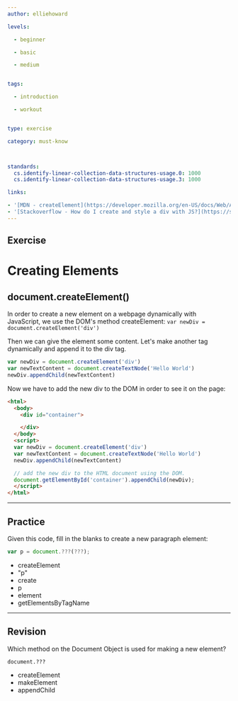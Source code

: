 ```yaml
---
author: elliehoward

levels:

  - beginner

  - basic

  - medium


tags:

  - introduction

  - workout


type: exercise

category: must-know



standards:
  cs.identify-linear-collection-data-structures-usage.0: 1000
  cs.identify-linear-collection-data-structures-usage.3: 1000

links:

- '[MDN - createElement](https://developer.mozilla.org/en-US/docs/Web/API/Document/createElement)'
- '[Stackoverflow - How do I create and style a div with JS?](https://stackoverflow.com/questions/6840326/how-can-i-create-and-style-a-div-using-javascript)'
---
```



## Exercise

# Creating Elements

## document.createElement()

In order to create a new element on a webpage dynamically with JavaScript, we use the DOM's method createElement:
`var newDiv = document.createElement('div')`

Then we can give the element some content. Let's make another tag dynamically and append it to the div tag.
```JavaScript
var newDiv = document.createElement('div')
var newTextContent = document.createTextNode('Hello World')
newDiv.appendChild(newTextContent)
```

Now we have to add the new div to the DOM in order to see it on the page:
```html
<html>
  <body>
    <div id="container">

    </div>
  </body>
  <script>
  var newDiv = document.createElement('div')
  var newTextContent = document.createTextNode('Hello World')
  newDiv.appendChild(newTextContent)

  // add the new div to the HTML document using the DOM.
  document.getElementById('container').appendChild(newDiv);
  </script>
</html>
```


---
## Practice

Given this code, fill in the blanks to create a new paragraph element:
```javascript
var p = document.???(???);
```

* createElement
* "p"
* create
* p
* element
* getElementsByTagName

---
## Revision

Which method on the Document Object is used for making a new element?

`document.???`

* createElement
* makeElement
* appendChild
